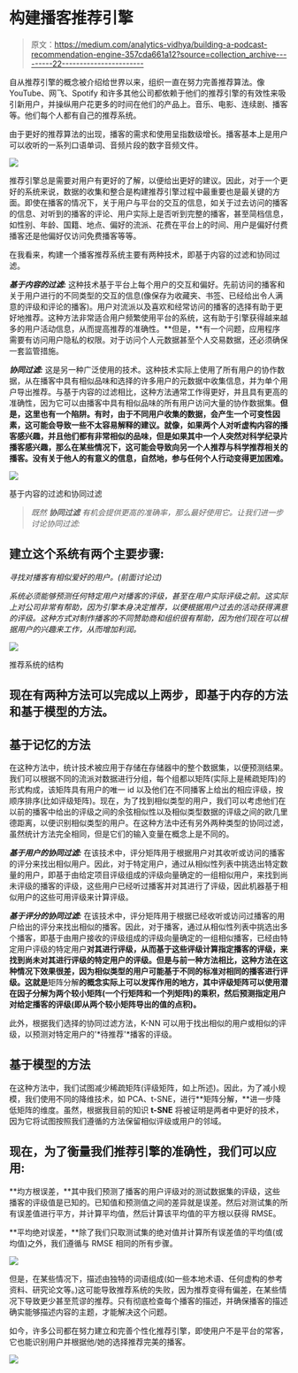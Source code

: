 # 构建播客推荐引擎

> 原文：<https://medium.com/analytics-vidhya/building-a-podcast-recommendation-engine-357cda661a12?source=collection_archive---------22----------------------->

自从推荐引擎的概念被介绍给世界以来，组织一直在努力完善推荐算法。像 YouTube、网飞、Spotify 和许多其他公司都依赖于他们的推荐引擎的有效性来吸引新用户，并操纵用户花更多的时间在他们的产品上。音乐、电影、连续剧、播客等。他们每个人都有自己的推荐系统。

由于更好的推荐算法的出现，播客的需求和使用呈指数级增长。播客基本上是用户可以收听的一系列口语单词、音频片段的数字音频文件。

![](img/0d5d0e985055ad8da9bff19ce69ec08d.png)

推荐引擎总是需要对用户有更好的了解，以便给出更好的建议。因此，对于一个更好的系统来说，数据的收集和整合是构建推荐引擎过程中最重要也是最关键的方面。即使在播客的情况下，关于用户与平台的交互的信息，如关于过去访问的播客的信息、对听到的播客的评论、用户实际上是否听到完整的播客，甚至简档信息，如性别、年龄、国籍、地点、偏好的流派、花费在平台上的时间、用户是偏好付费播客还是他偏好仅访问免费播客等等。

在我看来，构建一个播客推荐系统主要有两种技术，即基于内容的过滤和协同过滤。

***基于内容的过滤:*** 这种技术基于平台上每个用户的交互和偏好。先前访问的播客和关于用户进行的不同类型的交互的信息(像保存为收藏夹、书签、已经给出令人满意的评级和评论的播客)。用户对流派以及喜欢和经常访问的播客的选择有助于更好地推荐。这种方法非常适合用户频繁使用平台的系统，这有助于引擎获得越来越多的用户活动信息，从而提高推荐的准确性。**但是，**有一个问题，应用程序需要有访问用户隐私的权限。对于访问个人元数据甚至个人交易数据，还必须确保一套监管措施。

***协同过滤:*** 这是另一种广泛使用的技术。这种技术实际上使用了所有用户的协作数据，从在播客中具有相似品味和选择的许多用户的元数据中收集信息，并为单个用户导出推荐。与基于内容的过滤相比，这种方法通常工作得更好，并且具有更高的准确性，因为它可以由播客中具有相似品味的所有用户访问大量的协作数据集。**但是，这里也有一个陷阱。有时，由于不同用户收集的数据，会产生一个可变性因素，这可能会导致一些不太容易解释的建议。就像，如果两个人对听虚构内容的播客感兴趣，并且他们都有非常相似的品味，但是如果其中一个人突然对科学纪录片播客感兴趣，那么在某些情况下，这可能会导致向另一个人推荐与科学推荐相关的播客。没有关于他人的有意义的信息，自然地，参与任何个人行动变得更加困难。**

![](img/264d52642d1334a2e8751be3c389d7f4.png)

基于内容的过滤和协同过滤

> *既然* ***协同过滤*** *有机会提供更高的准确率，那么最好使用它。让我们进一步讨论协同过滤:*

## 建立这个系统有两个主要步骤:

*寻找对播客有相似爱好的用户。(前面讨论过)*

*系统必须能够预测任何特定用户对播客的评级，甚至在用户实际评级之前。这实际上对公司非常有帮助，因为引擎本身决定推荐，以便根据用户过去的活动获得满意的评级。这种方式对制作播客的不同赞助商和组织很有帮助，因为他们现在可以根据用户的兴趣来工作，从而增加利润。*

![](img/aaaa61b29a78eeb124ca6acb5cd27afe.png)

推荐系统的结构

## 现在有两种方法可以完成以上两步，即**基于内存的方法**和**基于模型的方法**。

## **基于记忆的方法**

在这种方法中，统计技术被应用于存储在存储器中的整个数据集，以便预测结果。我们可以根据不同的流派对数据进行分组，每个组都以矩阵(实际上是稀疏矩阵)的形式构成，该矩阵具有用户的唯一 id 以及他们在不同播客上给出的相应评级，按顺序排序(比如评级矩阵)。现在，为了找到相似类型的用户，我们可以考虑他们在以前的播客中给出的评级之间的余弦相似性以及相似类型数据的评级之间的欧几里德距离，以便识别相似类型的用户。在这种方法中还有另外两种类型的协同过滤，虽然统计方法完全相同，但是它们的输入变量在概念上是不同的。

***基于用户的协同过滤:*** 在该技术中，评分矩阵用于根据用户对其收听或访问的播客的评分来找出相似用户。因此，对于特定用户，通过从相似性列表中挑选出特定数量的用户，即基于由给定项目评级组成的评级向量确定的一组相似用户，来找到尚未评级的播客的评级，这些用户已经听过播客并对其进行了评级，因此机器基于相似用户的这些可用评级来计算评级。

***基于评分的协同过滤:*** 在该技术中，评分矩阵用于根据已经收听或访问过播客的用户给出的评分来找出相似的播客。因此，对于播客，通过从相似性列表中挑选出多个播客，即基于由用户接收的评级组成的评级向量确定的一组相似播客，已经由特定用户评级的特定用户**对其进行评级，从而基于这些评级计算指定播客的评级，来找到尚未对其进行评级的特定用户的评级。**但是**与前一种方法相比，这种方法在这种情况下效果很差，因为相似类型的用户可能基于不同的标准对相同的播客进行评级。这就是**矩阵分解**的概念实际上可以发挥作用的地方，其中评级矩阵可以使用潜在因子分解为两个较小矩阵(一个行矩阵和一个列矩阵)的乘积，然后预测指定用户对给定播客的评级(即从两个较小矩阵导出的值的点积)。**

此外，根据我们选择的协同过滤方法，K-NN 可以用于找出相似的用户或相似的评级，以预测对特定用户的'*待推荐'*播客的评级。

## **基于模型的方法**

在这种方法中，我们试图减少稀疏矩阵(评级矩阵，如上所述)。因此，为了减小规模，我们使用不同的降维技术，如 PCA、t-SNE，进行**矩阵分解，**进一步降低矩阵的维度。虽然，根据我目前的知识 **t-SNE** 将被证明是两者中更好的技术，因为它将试图按照我们遵循的方法保留相似评级或用户的邻域。

## **现在，为了衡量我们推荐引擎的准确性，我们可以应用:**

**均方根误差，**其中我们预测了播客的用户评级对的测试数据集的评级，这些播客的评级值是已知的。已知值和预测值之间的差异就是误差。然后对测试集的所有误差值进行平方，并计算平均值，然后计算该平均值的平方根以获得 RMSE。

**平均绝对误差，**除了我们只取测试集的绝对值并计算所有误差值的平均值(或均值)之外，我们遵循与 RMSE 相同的所有步骤。

![](img/89aa8adc4220f61b962c7a5a5e2657a8.png)

但是，在某些情况下，描述由独特的词语组成(如一些本地术语、任何虚构的参考资料、研究论文等。)这可能导致推荐系统的失败，因为推荐变得有偏差，在某些情况下导致更少甚至荒谬的推荐。只有彻底检查每个播客的描述，并确保播客的描述确实能够描述内容的主题，才能解决这个问题。

如今，许多公司都在努力建立和完善个性化推荐引擎，即使用户不是平台的常客，它也能识别用户并根据他/她的选择推荐完美的播客。

![](img/23d25b66b60fc1f3c7d318cd257b9979.png)
